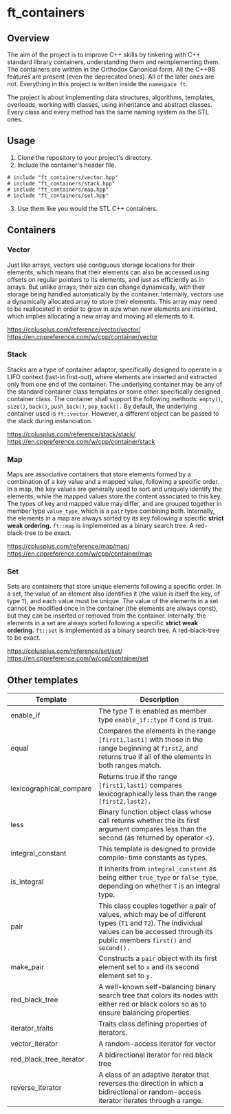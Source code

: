 # ft_containers

## Overview

The aim of the project is to improve C++ skills by tinkering with C++ standard library containers, understanding them
and reimplementing them. The containers are written in the Orthodox Canonical form. All the C++98 features are present 
(even the deprecated ones). All of the later ones are not. Everything in this project is written inside the `namespace ft`.


The project is about implementing data structures, algorithms, templates, overloads, working with classes, using
inheritance and abstract classes. Every class and every method has the same naming system as the STL ones.

## Usage 

1. Clone the repository to your project's directory.
2. Include the container's header file.
```
# include "ft_containers/vector.hpp"
# include "ft_containers/stack.hpp"
# include "ft_containers/map.hpp"
# include "ft_containers/set.hpp"
```
3. Use them like you would the STL C++ containers.

## Containers

### Vector

Just like arrays, vectors use contiguous storage locations for their elements, which means that their elements can 
also be accessed using offsets on regular pointers to its elements, and just as efficiently as in arrays. 
But unlike arrays, their size can change dynamically, with their storage being handled automatically by the container.
Internally, vectors use a dynamically allocated array to store their elements. This array may need to be reallocated 
in order to grow in size when new elements are inserted, which implies allocating a new array and moving all elements to it.

https://cplusplus.com/reference/vector/vector/ \
https://en.cppreference.com/w/cpp/container/vector

### Stack

Stacks are a type of container adaptor, specifically designed to operate in a LIFO context (last-in first-out),
where elements are inserted and extracted only from one end of the container. The underlying container may
be any of the standard container class templates or some other specifically designed container class.
The container shall support the following methods: `empty()`, `size()`, `back()`, `push_back()`, `pop_back().`
By default, the underlying container used is `ft::vector`. However, a different object can be passed to the stack during
instanciation.

https://cplusplus.com/reference/stack/stack/ \
https://en.cppreference.com/w/cpp/container/stack

### Map

Maps are associative containers that store elements formed by a combination of a key value and a mapped value,
following a specific order. In a map, the key values are generally used to sort and uniquely identify the elements,
while the mapped values store the content associated to this key. The types of key and mapped value may differ,
and are grouped together in member type `value_type`, which is a `pair` type combining both.
Internally, the elements in a map are always sorted by its key following a specific <b>strict weak ordering.</b>
`ft::map` is implemented as a binary search tree. A red-black-tree to be exact.

https://cplusplus.com/reference/map/map/ \
https://en.cppreference.com/w/cpp/container/map

### Set

Sets are containers that store unique elements following a specific order.
In a set, the value of an element also identifies it (the value is itself the key, of type `T`), and each value
must be unique. The value of the elements in a set cannot be modified once in the container (the elements
are always const), but they can be inserted or removed from the container. Internally, the elements in a
set are always sorted following a specific <b>strict weak ordering.</b> `ft::set` is implemented as a binary search tree.
A red-black-tree to be exact.

https://cplusplus.com/reference/set/set/ \
https://en.cppreference.com/w/cpp/container/set

## Other templates

| Template | Description |
| -------- | ----------- |
| enable_if | The type T is enabled as member type `enable_if::type` if `Cond` is true. |
| equal | Compares the elements in the range `[first1,last1)` with those in the range beginning at `first2`, and returns true if all of the elements in both ranges match. |
| lexicographical_compare | Returns true if the range `[first1,last1)` compares lexicographically less than the range `[first2,last2).` |
| less | Binary function object class whose call returns whether the its first argument compares less than the second (as returned by operator <). |
| integral_constant | This template is designed to provide compile-time constants as types. |
| is_integral | It inherits from `integral_constant` as being either `true_type` or `false_type`, depending on whether `T` is an integral type. |
| pair | This class couples together a pair of values, which may be of different types (`T1` and `T2`). The individual values can be accessed through its public members `first()` and `second().` |
| make_pair | Constructs a `pair` object with its first element set to `x` and its second element set to `y.` |
| red_black_tree | A well-known self-balancing binary search tree that colors its nodes with either red or black colors so as to ensure balancing properties. |
| iterator_traits | Traits class defining properties of iterators. |
| vector_iterator | A random-access iterator for vector |
| red_black_tree_iterator | A bidirectional iterator for red black tree |
| reverse_iterator | A class of an adaptive iterator that reverses the direction in which a bidirectional or random-access iterator iterates through a range. |
